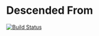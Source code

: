 # Descended From

[![Build Status](https://travis-ci.org/brgmnn/descended-from.svg?branch=master)](https://travis-ci.org/brgmnn/descended-from)
